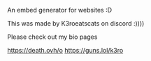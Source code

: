 An embed generator for websites :D

This was made by K3roeatscats on discord :))))

Please check out my bio pages

https://death.ovh/o https://guns.lol/k3ro
